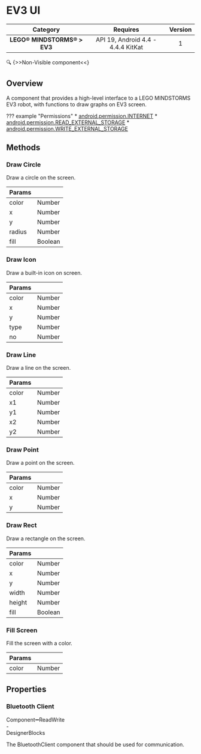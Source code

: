 # EV3 UI

| Category | Requires | Version |
|:--------:|:-------:|:--------:|
|**LEGO® MINDSTORMS® > EV3**|<span class="chip chip-any">API 19, Android 4.4 - 4.4.4 KitKat</span>|<span class="chip chip-number">1</span>|

:mag: {>>Non-Visible component<<}

## Overview

A component that provides a high-level interface to a LEGO MINDSTORMS EV3 robot, with functions to draw graphs on EV3 screen.

??? example "Permissions"
    * [android.permission.INTERNET](https://developer.android.com/reference/android/Manifest.permission.html#INTERNET)
    * [android.permission.READ_EXTERNAL_STORAGE](https://developer.android.com/reference/android/Manifest.permission.html#READ_EXTERNAL_STORAGE)
    * [android.permission.WRITE_EXTERNAL_STORAGE](https://developer.android.com/reference/android/Manifest.permission.html#WRITE_EXTERNAL_STORAGE)

## Methods

### Draw Circle

Draw a circle on the screen.

<div class="block" ai2-block="method" not-rendered="true" value="%7B%22componentName%22:%20%22EV3%20UI%22,%20%22name%22:%20%22Draw%20Circle%22,%20%22output%22:%20false,%20%22param%22:%20%5B%22color%22,%20%22x%22,%20%22y%22,%20%22radius%22,%20%22fill%22%5D%7D"></div>

| Params | []() |
|--------|------|
|color|<span class="chip chip-number">Number</span>|
|x|<span class="chip chip-number">Number</span>|
|y|<span class="chip chip-number">Number</span>|
|radius|<span class="chip chip-number">Number</span>|
|fill|<span class="chip chip-boolean">Boolean</span>|

### Draw Icon

Draw a built-in icon on screen.

<div class="block" ai2-block="method" not-rendered="true" value="%7B%22componentName%22:%20%22EV3%20UI%22,%20%22name%22:%20%22Draw%20Icon%22,%20%22output%22:%20false,%20%22param%22:%20%5B%22color%22,%20%22x%22,%20%22y%22,%20%22type%22,%20%22no%22%5D%7D"></div>

| Params | []() |
|--------|------|
|color|<span class="chip chip-number">Number</span>|
|x|<span class="chip chip-number">Number</span>|
|y|<span class="chip chip-number">Number</span>|
|type|<span class="chip chip-number">Number</span>|
|no|<span class="chip chip-number">Number</span>|

### Draw Line

Draw a line on the screen.

<div class="block" ai2-block="method" not-rendered="true" value="%7B%22componentName%22:%20%22EV3%20UI%22,%20%22name%22:%20%22Draw%20Line%22,%20%22output%22:%20false,%20%22param%22:%20%5B%22color%22,%20%22x1%22,%20%22y1%22,%20%22x2%22,%20%22y2%22%5D%7D"></div>

| Params | []() |
|--------|------|
|color|<span class="chip chip-number">Number</span>|
|x1|<span class="chip chip-number">Number</span>|
|y1|<span class="chip chip-number">Number</span>|
|x2|<span class="chip chip-number">Number</span>|
|y2|<span class="chip chip-number">Number</span>|

### Draw Point

Draw a point on the screen.

<div class="block" ai2-block="method" not-rendered="true" value="%7B%22componentName%22:%20%22EV3%20UI%22,%20%22name%22:%20%22Draw%20Point%22,%20%22output%22:%20false,%20%22param%22:%20%5B%22color%22,%20%22x%22,%20%22y%22%5D%7D"></div>

| Params | []() |
|--------|------|
|color|<span class="chip chip-number">Number</span>|
|x|<span class="chip chip-number">Number</span>|
|y|<span class="chip chip-number">Number</span>|

### Draw Rect

Draw a rectangle on the screen.

<div class="block" ai2-block="method" not-rendered="true" value="%7B%22componentName%22:%20%22EV3%20UI%22,%20%22name%22:%20%22Draw%20Rect%22,%20%22output%22:%20false,%20%22param%22:%20%5B%22color%22,%20%22x%22,%20%22y%22,%20%22width%22,%20%22height%22,%20%22fill%22%5D%7D"></div>

| Params | []() |
|--------|------|
|color|<span class="chip chip-number">Number</span>|
|x|<span class="chip chip-number">Number</span>|
|y|<span class="chip chip-number">Number</span>|
|width|<span class="chip chip-number">Number</span>|
|height|<span class="chip chip-number">Number</span>|
|fill|<span class="chip chip-boolean">Boolean</span>|

### Fill Screen

Fill the screen with a color.

<div class="block" ai2-block="method" not-rendered="true" value="%7B%22componentName%22:%20%22EV3%20UI%22,%20%22name%22:%20%22Fill%20Screen%22,%20%22output%22:%20false,%20%22param%22:%20%5B%22color%22%5D%7D"></div>

| Params | []() |
|--------|------|
|color|<span class="chip chip-number">Number</span>|

## Properties

### Bluetooth Client

<span style="user-select: none; white-space:pre-wrap;"><span class="chip chip-component">Component</span>:heavy_minus_sign:<span class="chip chip-rw">Read</span><span class="chip chip-rw">Write</span> - <span class="chip chip-bd">Designer</span><span class="chip chip-bd">Blocks</span></span>

The BluetoothClient component that should be used for communication.

<div class="block" ai2-block="property" not-rendered="true" value="%7B%22componentName%22:%20%22EV3%20UI%22,%20%22name%22:%20%22Bluetooth%20Client%22,%20%22getter%22:%20true%7D"></div>
<div class="block" ai2-block="property" not-rendered="true" value="%7B%22componentName%22:%20%22EV3%20UI%22,%20%22name%22:%20%22Bluetooth%20Client%22,%20%22getter%22:%20false%7D"></div>
